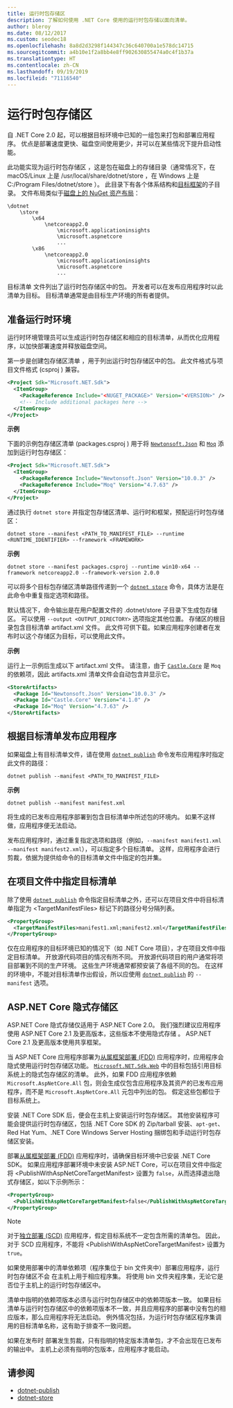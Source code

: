 ```yaml
---
title: 运行时包存储区
description: 了解如何使用 .NET Core 使用的运行时包存储以面向清单。
author: bleroy
ms.date: 08/12/2017
ms.custom: seodec18
ms.openlocfilehash: 8a8d2d3298f144347c36c640700a1e578dc14715
ms.sourcegitcommit: a4b10e1f2a8bb4e8ff902630855474a0c4f1b37a
ms.translationtype: HT
ms.contentlocale: zh-CN
ms.lasthandoff: 09/19/2019
ms.locfileid: "71116540"
---
```

# <a name="runtime-package-store"></a>运行时包存储区

自 .NET Core 2.0 起，可以根据目标环境中已知的一组包来打包和部署应用程序。 优点是部署速度更快、磁盘空间使用更少，并可以在某些情况下提升启动性能。

此功能实现为运行时包存储区  ，这是包在磁盘上的存储目录（通常情况下，在 macOS/Linux 上是 /usr/local/share/dotnet/store  ，在 Windows 上是 C:/Program Files/dotnet/store  ）。 此目录下有各个体系结构和[目标框架](../../standard/frameworks.md)的子目录。 文件布局类似于[磁盘上的 NuGet 资产布局](/nuget/create-packages/supporting-multiple-target-frameworks#framework-version-folder-structure)：

```
\dotnet
    \store
        \x64
            \netcoreapp2.0
                \microsoft.applicationinsights
                \microsoft.aspnetcore
                ...
        \x86
            \netcoreapp2.0
                \microsoft.applicationinsights
                \microsoft.aspnetcore
                ...
```

目标清单  文件列出了运行时包存储区中的包。 开发者可以在发布应用程序时以此清单为目标。 目标清单通常是由目标生产环境的所有者提供。

## <a name="preparing-a-runtime-environment"></a>准备运行时环境

运行时环境管理员可以生成运行时包存储区和相应的目标清单，从而优化应用程序，以加快部署速度并释放磁盘空间。

第一步是创建包存储区清单  ，用于列出运行时包存储区中的包。 此文件格式与项目文件格式 (csproj  ) 兼容。

```xml
<Project Sdk="Microsoft.NET.Sdk">
  <ItemGroup>
    <PackageReference Include="<NUGET_PACKAGE>" Version="<VERSION>" />
    <!-- Include additional packages here -->
  </ItemGroup>
</Project>
```

**示例**

下面的示例包存储区清单 (packages.csproj  ) 用于将 [`Newtonsoft.Json`](https://www.nuget.org/packages/Newtonsoft.Json/) 和 [`Moq`](https://www.nuget.org/packages/moq/) 添加到运行时包存储区：

```xml
<Project Sdk="Microsoft.NET.Sdk">
  <ItemGroup>
    <PackageReference Include="Newtonsoft.Json" Version="10.0.3" />
    <PackageReference Include="Moq" Version="4.7.63" />
  </ItemGroup>
</Project>
```

通过执行 `dotnet store` 并指定包存储区清单、运行时和框架，预配运行时包存储区：

```dotnetcli
dotnet store --manifest <PATH_TO_MANIFEST_FILE> --runtime <RUNTIME_IDENTIFIER> --framework <FRAMEWORK>
```

**示例**

```dotnetcli
dotnet store --manifest packages.csproj --runtime win10-x64 --framework netcoreapp2.0 --framework-version 2.0.0
```

可以将多个目标包存储区清单路径传递到一个 [`dotnet store`](../tools/dotnet-store.md) 命令，具体方法是在此命令中重复指定选项和路径。

默认情况下，命令输出是在用户配置文件的 .dotnet/store  子目录下生成包存储区。 可以使用 `--output <OUTPUT_DIRECTORY>` 选项指定其他位置。 存储区的根目录包含目标清单 artifact.xml  文件。 此文件可供下载。如果应用程序创建者在发布时以这个存储区为目标，可以使用此文件。

**示例**

运行上一示例后生成以下 artifact.xml  文件。 请注意，由于 [`Castle.Core`](https://www.nuget.org/packages/Castle.Core/) 是 `Moq` 的依赖项，因此 artifacts.xml  清单文件会自动包含并显示它。

```xml
<StoreArtifacts>
  <Package Id="Newtonsoft.Json" Version="10.0.3" />
  <Package Id="Castle.Core" Version="4.1.0" />
  <Package Id="Moq" Version="4.7.63" />
</StoreArtifacts>
```

## <a name="publishing-an-app-against-a-target-manifest"></a>根据目标清单发布应用程序

如果磁盘上有目标清单文件，请在使用 [`dotnet publish`](../tools/dotnet-publish.md) 命令发布应用程序时指定此文件的路径：

```dotnetcli
dotnet publish --manifest <PATH_TO_MANIFEST_FILE>
```

**示例**

```dotnetcli
dotnet publish --manifest manifest.xml
```

将生成的已发布应用程序部署到包含目标清单中所述包的环境内。 如果不这样做，应用程序便无法启动。

发布应用程序时，通过重复指定选项和路径（例如，`--manifest manifest1.xml --manifest manifest2.xml`），可以指定多个目标清单。 这样，应用程序会进行剪裁，依据为提供给命令的目标清单文件中指定的包并集。

## <a name="specifying-target-manifests-in-the-project-file"></a>在项目文件中指定目标清单

除了使用 [`dotnet publish`](../tools/dotnet-publish.md) 命令指定目标清单之外，还可以在项目文件中将目标清单指定为 \<TargetManifestFiles>  标记下的路径分号分隔列表。

```xml
<PropertyGroup>
  <TargetManifestFiles>manifest1.xml;manifest2.xml</TargetManifestFiles>
</PropertyGroup>
```

仅在应用程序的目标环境已知的情况下（如 .NET Core 项目），才在项目文件中指定目标清单。 开放源代码项目的情况有所不同。 开放源代码项目的用户通常将项目部署到不同的生产环境。 这些生产环境通常都预安装了各组不同的包。 在这样的环境中，不能对目标清单作出假设，所以应使用 [`dotnet publish`](../tools/dotnet-publish.md) 的 `--manifest` 选项。

## <a name="aspnet-core-implicit-store"></a>ASP.NET Core 隐式存储区

ASP.NET Core 隐式存储仅适用于 ASP.NET Core 2.0。 我们强烈建议应用程序使用 ASP.NET Core 2.1 及更高版本，这些版本不使用隐式存储  。 ASP.NET Core 2.1 及更高版本使用共享框架。

当 ASP.NET Core 应用程序部署为[从属框架部署 (FDD)](index.md#framework-dependent-deployments-fdd) 应用程序时，应用程序会隐式使用运行时包存储区功能。 [`Microsoft.NET.Sdk.Web`](https://github.com/aspnet/websdk) 中的目标包括引用目标系统上的隐式包存储区的清单。 此外，如果 FDD 应用程序依赖 `Microsoft.AspNetCore.All` 包，则会生成仅包含应用程序及其资产的已发布应用程序，而不是 `Microsoft.AspNetCore.All` 元包中列出的包。 假定这些包都位于目标系统上。

安装 .NET Core SDK 后，便会在主机上安装运行时包存储区。 其他安装程序可能会提供运行时包存储区，包括 .NET Core SDK 的 Zip/tarball 安装、`apt-get`、Red Hat Yum、.NET Core Windows Server Hosting 捆绑包和手动运行时包存储区安装。

部署[从属框架部署 (FDD)](index.md#framework-dependent-deployments-fdd) 应用程序时，请确保目标环境中已安装 .NET Core SDK。 如果应用程序部署环境中未安装 ASP.NET Core，可以在项目文件中指定将 \<PublishWithAspNetCoreTargetManifest>  设置为 `false`，从而选择退出隐式存储区，如以下示例所示：

```xml
<PropertyGroup>
  <PublishWithAspNetCoreTargetManifest>false</PublishWithAspNetCoreTargetManifest>
</PropertyGroup>
```

> [!NOTE]
> 对于[独立部署 (SCD)](index.md#self-contained-deployments-scd) 应用程序，假定目标系统不一定包含所需的清单包。 因此，对于 SCD 应用程序，不能将 \<PublishWithAspNetCoreTargetManifest>  设置为 `true`。

如果使用部署中的清单依赖项（程序集位于 bin  文件夹中）部署应用程序，运行时包存储区不会  在主机上用于相应程序集。 将使用 bin  文件夹程序集，无论它是否位于主机上的运行时包存储区中。

清单中指明的依赖项版本必须与运行时包存储区中的依赖项版本一致。 如果目标清单与运行时包存储区中的依赖项版本不一致，并且应用程序的部署中没有包的相应版本，那么应用程序将无法启动。 例外情况包括，为运行时包存储区程序集调用的目标清单名称，这有助于排查不一致问题。

如果在发布时  部署发生剪裁，只有指明的特定版本清单包，才不会出现在已发布的输出中。 主机上必须有指明的包版本，应用程序才能启动。

## <a name="see-also"></a>请参阅

- [dotnet-publish](../tools/dotnet-publish.md)
- [dotnet-store](../tools/dotnet-store.md)

